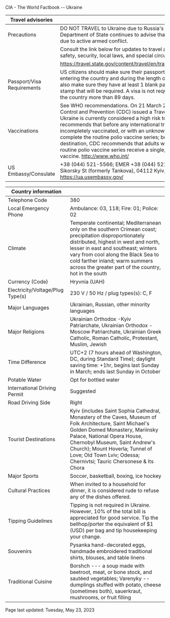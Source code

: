 CIA - The World Factbook -- Ukraine

| Travel advisories | |
| --- | --- |
| Precautions | DO NOT TRAVEL to Ukraine due to Russia's war against Ukraine. The Department of State continues to advise that U.S. citizens not travel to Ukraine due to active armed conflict. |
| | Consult the link below for updates to travel advisories and statements on safety, security, local laws, and special circumstances in this country. |
| | <https://travel.state.gov/content/travel/en/traveladvisories/traveladvisories.html> |
| Passport/Visa Requirements | US citizens should make sure their passport is valid at the date of their entering the country and during the length of their entire visit. They should also make sure they have at least 1 blank page in their passport for any entry stamp that will be required. A visa is not required as long as you do not stay in the country more than 89 days. |
| Vaccinations | See WHO recommendations. On 21 March 2022, the US Centers for Disease Control and Prevention (CDC) issued a Travel Alert for polio in Eastern Europe; Ukraine is currently considered a high risk to travelers for polio; the CDC recommends that before any international travel, anyone unvaccinated, incompletely vaccinated, or with an unknown polio vaccination status should complete the routine polio vaccine series; before travel to any high-risk destination, CDC recommends that adults who previously completed the full, routine polio vaccine series receive a single, lifetime booster dose of polio vaccine.  <http://www.who.int/> |
| US Embassy/Consulate | +38 (044) 521-5566; EMER +38 (044) 521-5000; US Embassy Kyiv, 4 A.I. Sikorsky St (formerly Tankova), 04112 Kyiv, Ukraine; kyivacs@state.gov; https://ua.usembassy.gov/ |

| Country information |  |
| --- | --- |
| Telephone Code | 380 |
| Local Emergency Phone | Ambulance: 03, 118; Fire: 01; Police: 02 |
| Climate | Temperate continental; Mediterranean only on the southern Crimean coast; precipitation disproportionately distributed, highest in west and north, lesser in east and southeast; winters vary from cool along the Black Sea to cold farther inland; warm summers across the greater part of the country, hot in the south |
| Currency (Code) | Hryvnia (UAH) |
| Electricity/Voltage/Plug Type(s) | 230 V / 50 Hz / plug types(s): C, F |
| Major Languages | Ukrainian, Russian, other minority languages |
| Major Religions | Ukrainian Orthodox -Kyiv Patriarchate, Ukrainian Orthodox -Moscow Patriarchate, Ukrainian Greek Catholic, Roman Catholic, Protestant, Muslim, Jewish |
| Time Difference | UTC+2 (7 hours ahead of Washington, DC, during Standard Time); daylight saving time: +1hr, begins last Sunday in March; ends last Sunday in October |
| Potable Water | Opt for bottled water |
| International Driving Permit | Suggested |
| Road Driving Side | Right |
| Tourist Destinations | Kyiv (includes Saint Sophia Cathedral, Monastery of the Caves, Museum of Folk Architecture, Saint Michael's Golden Domed Monastery, Mariinsky Palace, National Opera House, Chernobyl Museum, Saint Andrew's Church); Mount Hoverla; Tunnel of Love; Old Town Lviv; Odessa; Chernivtsi; Tauric Chersonese & Its Chora |
| Major Sports | Soccer, basketball, boxing, ice hockey |
| Cultural Practices | When invited to a household for dinner, it is considered rude to refuse any of the dishes offered. |
| Tipping Guidelines | Tipping is not required in Ukraine. However, 10% of the total bill is appreciated for good service. Tip the bellhop/porter the equivalent of $1 (USD) per bag and tip housekeeping your change. |
| Souvenirs | Pysanka hand-decorated eggs, handmade embroidered traditional shirts, blouses, and table linens |
| Traditional Cuisine | Borshch --- a soup made with beetroot, meat, or bone stock, and sautéed vegetables; Varenyky -- dumplings stuffed with potato, cheese (sometimes both), sauerkraut, mushrooms, or fruit filling |

Page last updated: Tuesday, May 23, 2023
